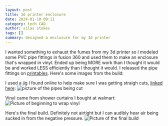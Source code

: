 ```yaml
---
layout: post
title: 3d printer enclosure
date: 2024-01-10 09:11
category: tech CAD
author: silas stokes
tags: []
summary: designed a enclosure for my 3d printer
---
```


I wanted something to exhaust the fumes from my 3d printer so I modeled some PVC pipe fittings in fusion 360 and used them to make an enclosure that's wrapped in vinyl. Ended up being MORE work than I thought it would be and worked LESS efficiently than I thought it would. I released the pipe fittings on [printables](https://www.printables.com/model/791506-34-pvc-pipe-fittings). Here's some images from the build:

I used a jig I found online to help make sure I was getting straigh cuts, [linked here](https://www.printables.com/model/284812-pipe-cutting-jig-32mm-pvc):
![ picture of the pipes being cut ](/assets/images/2024-01-15-3d-printer-enclosure/cutting_the_pipes.jpg)

Vinyl came from shower curtains I bought at walmart:
![ Picture of beginning to wrap vinyl ](/assets/images/2024-01-15-3d-printer-enclosure/starting_vinyl_wrap.jpg)

Here's the final build. Definitely not airtight but I can audibly hear air being sucked in from the negative pressure.
![Picture of the final build](/assets/images/2024-01-15-3d-printer-enclosure/enclosure.jpg)